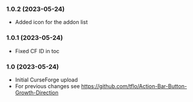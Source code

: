 ### 1.0.2 (2023-05-24)
- Added icon for the addon list

### 1.0.1 (2023-05-24)
- Fixed CF ID in toc

### 1.0 (2023-05-24)
 - Initial CurseForge upload
 - For previous changes see https://github.com/tflo/Action-Bar-Button-Growth-Direction
